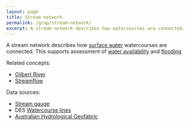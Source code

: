 ```yaml
---
layout: page
title: Stream network
permalink: /grap/stream-network/
excerpt: A stream network describes how watercourses are connected.
---
```


A stream network describes how [surface water](/grap/surface-water/) watercourses are connected. This supports assessment of [water availability](/grap/water-availability/) and [flooding](/grap/flooding/)

Related concepts:
- [Gilbert River](/grap/gilbert-river/)
- [Streamflow](/grap/runoff/)

Data sources:
- [Stream gauge](/datasources/stream-gauges/)
- DES [Watercourse lines](/datasources/watercourse-lines/)
- [Australian Hydrological Geofabric](/datasources/ahgf/)
